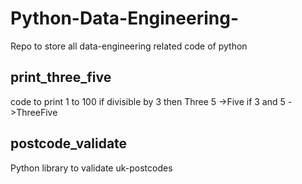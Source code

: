 # Python-Data-Engineering-
Repo to store all data-engineering related code of python

## print_three_five
code to print 1 to 100 if divisible by 3 then Three 5 ->Five if 3 and 5 ->ThreeFive

## postcode_validate
Python library to validate uk-postcodes